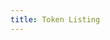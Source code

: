 ```yaml
---
title: Token Listing
---
```


<ExternalRedirect href="https://docs.uniswap.org/protocol/V1/guides/token-listing" />
